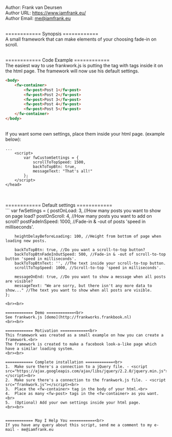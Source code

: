 Author: Frank van Deursen<br>
Author URL: https://www.iamfrank.eu/<br>
Author Email: me@iamfrank.eu<br>
<br>

============ Synopsis ============<br>
A small framework that can make elements of your choosing fade-in on scroll.
<br><br>

============ Code Example ============<br>
The easiest way to use frankwork.js is putting the <fw-container> tag with <fw-post> tags inside it on the html page. The framework will now use his default settings.
<br>
```html
<body>
    <fw-container>
        <fw-post>Post 1</fw-post>
        <fw-post>Post 2</fw-post>
        <fw-post>Post 3</fw-post>
        <fw-post>Post 4</fw-post>
        <fw-post>Post 5</fw-post>
    </fw-container>
</body>
```
<br>
If you want some own settings, place them inside your html page. (example below):<br>

```
...
    <script>
        var fwCustomSettings = {
            scrollToTopSpeed: 1500,
            backToTopBtn: true,
            messageText: "That's all!"
        };
    </script>
</head>
```

<br>
<br>
============ Default settings ============<br>
```
    var fwSettings = {
        postOnLoad: 3, //How many posts you want to show on page load?
        postOnScroll: 4, //How many posts you want to add on scroll?
        postFadeInSpeed: 1000, //Fade-in & -out of posts 'speed in milliseconds'.

        heightDelayBeforeLoading: 100, //Height from bottom of page when loading new posts.

        backToTopBtn: true, //Do you want a scroll-to-top button?
        backToTopBtnFadeInOutSpeed: 500, //Fade-in & -out of scroll-to-top button 'speed in milliseconds'.
        backToTopBtnText: '', //The text inside your scroll-to-top button.
        scrollToTopSpeed: 1000, //Scroll-to-top 'speed in milliseconds'.

        messageOnEnd: true, //Do you want to show a message when all posts are visible?
        messageText: "We are sorry, but there isn't any more data to show..." //The text you want to show when all posts are visible.
    };
```
<br><br>

============ Demo ============<br>
See frankwork.js [demo](http://frankworks.frankbook.nl)
<br><br>   
   
============ Motivation ============<br>
This framework was created as a small example on how you can create a framework.<br>
The framework is created to make a facebook look-a-like page which have a similar loading system.
<br><br>  
    
============ Complete installation ============<br>
1.  Make sure there's a connection to a jQuery file. - <script src="https://ajax.googleapis.com/ajax/libs/jquery/2.2.0/jquery.min.js"></script><br>
2.  Make sure there's a connection to the frankwork.js file. - <script src="frankwork.js"></script><br>
3.  Place the <fw-container> tag in the body of your html.<br>
4.  Place as many <fw-post> tags in the <fw-container> as you want.<br>
5.  (Optional) Add your own settings inside your html page.
<br><br>


============ May I Help You ===========<br>
If you have any query about this script, send me a comment to my e-mail - me@iamfrank.eu
